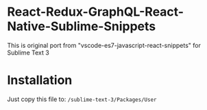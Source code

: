 # React-Redux-GraphQL-React-Native-Sublime-Snippets
This is original port from "vscode-es7-javascript-react-snippets" for Sublime Text 3

# Installation
Just copy this file to: ```/sublime-text-3/Packages/User```
